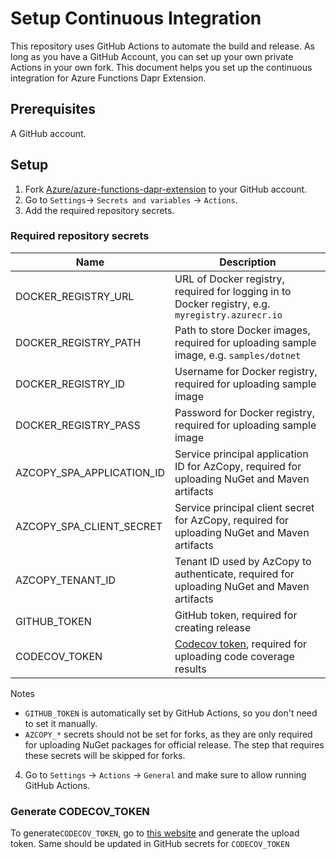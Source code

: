 # Setup Continuous Integration

This repository uses GitHub Actions to automate the build and release. As long as you have a GitHub Account, you can set up your own private Actions in your own fork. This document helps you set up the continuous integration for Azure Functions Dapr Extension.

## Prerequisites

A GitHub account.

## Setup

1. Fork [Azure/azure-functions-dapr-extension](https://github.com/Azure/azure-functions-dapr-extension) to your GitHub account.
2. Go to `Settings`-> `Secrets and variables` -> `Actions`.
3. Add the required repository secrets.

### Required repository secrets

| Name | Description |
|--|--|
| DOCKER_REGISTRY_URL | URL of Docker registry, required for logging in to Docker registry, e.g. `myregistry.azurecr.io` |
| DOCKER_REGISTRY_PATH | Path to store Docker images, required for uploading sample image, e.g. `samples/dotnet` |
| DOCKER_REGISTRY_ID | Username for Docker registry, required for uploading sample image |
| DOCKER_REGISTRY_PASS | Password for Docker registry, required for uploading sample image |
| AZCOPY_SPA_APPLICATION_ID | Service principal application ID for AzCopy, required for uploading NuGet and Maven artifacts |
| AZCOPY_SPA_CLIENT_SECRET | Service principal client secret for AzCopy, required for uploading NuGet and Maven artifacts |
| AZCOPY_TENANT_ID | Tenant ID used by AzCopy to authenticate, required for uploading NuGet and Maven artifacts |
| GITHUB_TOKEN | GitHub token, required for creating release |
| CODECOV_TOKEN | [Codecov token](#generate-codecov_token), required for uploading code coverage results |

Notes
- `GITHUB_TOKEN` is automatically set by GitHub Actions, so you don't need to set it manually.
- `AZCOPY_*` secrets should not be set for forks, as they are only required for uploading NuGet packages for official release. The step that requires these secrets will be skipped for forks.

4. Go to `Settings` -> `Actions` -> `General` and make sure to allow running GitHub Actions.

### Generate CODECOV_TOKEN
To generate`CODECOV_TOKEN`, go to [this website](https://app.codecov.io/github/azure/azure-functions-dapr-extension/settings) and generate the upload token. Same should be updated in GitHub secrets for `CODECOV_TOKEN`


